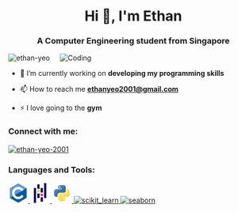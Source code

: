 <h1 align="center">Hi 👋, I'm Ethan</h1>
<h3 align="center">A Computer Engineering student from Singapore</h3>
<img align="right" alt="Coding" width="400" src="https://www.icegif.com/wp-content/uploads/icegif-6457.gif">

<p align="left"> <img src="https://komarev.com/ghpvc/?username=ethan-yeo&label=Profile%20views&color=0e75b6&style=flat" alt="ethan-yeo" /> </p>


- 🔭 I’m currently working on **developing my programming skills**

- 📫 How to reach me **ethanyeo2001@gmail.com**

- ⚡ I love going to the **gym**

<h3 align="left">Connect with me:</h3>
<p align="left">
<a href="https://linkedin.com/in/ethan-yeo-2001" target="blank"><img align="center" src="https://raw.githubusercontent.com/rahuldkjain/github-profile-readme-generator/master/src/images/icons/Social/linked-in-alt.svg" alt="ethan-yeo-2001" height="30" width="40" /></a>
</p>

<h3 align="left">Languages and Tools:</h3>
<p align="left"> <a href="https://www.cprogramming.com/" target="_blank" rel="noreferrer"> <img src="https://raw.githubusercontent.com/devicons/devicon/master/icons/c/c-original.svg" alt="c" width="40" height="40"/> </a> <a href="https://pandas.pydata.org/" target="_blank" rel="noreferrer"> <img src="https://raw.githubusercontent.com/devicons/devicon/2ae2a900d2f041da66e950e4d48052658d850630/icons/pandas/pandas-original.svg" alt="pandas" width="40" height="40"/> </a> <a href="https://www.python.org" target="_blank" rel="noreferrer"> <img src="https://raw.githubusercontent.com/devicons/devicon/master/icons/python/python-original.svg" alt="python" width="40" height="40"/> </a> <a href="https://scikit-learn.org/" target="_blank" rel="noreferrer"> <img src="https://upload.wikimedia.org/wikipedia/commons/0/05/Scikit_learn_logo_small.svg" alt="scikit_learn" width="40" height="40"/> </a> <a href="https://seaborn.pydata.org/" target="_blank" rel="noreferrer"> <img src="https://seaborn.pydata.org/_images/logo-mark-lightbg.svg" alt="seaborn" width="40" height="40"/> </a> </p>
